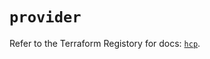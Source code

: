 # `provider`

Refer to the Terraform Registory for docs: [`hcp`](https://registry.terraform.io/providers/hashicorp/hcp/0.73.0/docs).
